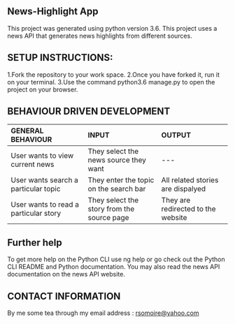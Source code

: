 ## News-Highlight App
This project was generated using python version 3.6. This project uses a news API that generates news highlights from different sources.

## SETUP INSTRUCTIONS:
1.Fork the repository to your work space.
2.Once you have forked it, run it on your terminal.
3.Use the command python3.6 manage.py to open the project on your browser.



## BEHAVIOUR DRIVEN DEVELOPMENT
| GENERAL BEHAVIOUR | INPUT | OUTPUT|
|:------------------|:--------|:-----------|
|User wants to view current news| They select the news source they want |---|
|User wants search a particular topic| They enter the topic on the search bar|All related stories are dispalyed|
|User wants to read a particular story| They select the story from the source page|They are redirected to the website|



## Further help
To get more help on the Python CLI use ng help or go check out the Python CLI README and Python documentation. You may also read the news API documentation on the news API website.

## CONTACT INFORMATION
By me some tea through my email address : rsomoire@yahoo.com
